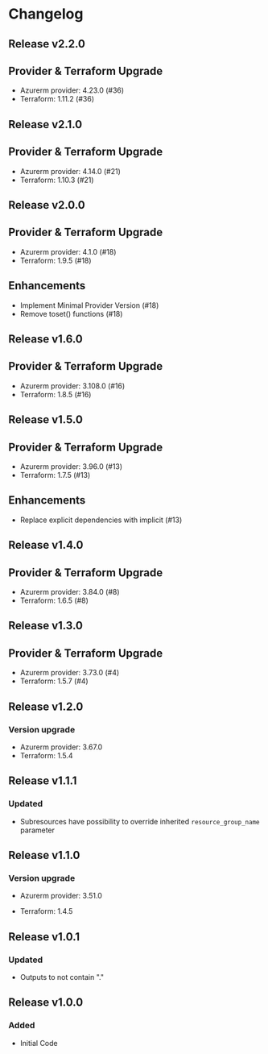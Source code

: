# Changelog

## Release v2.2.0

## Provider & Terraform Upgrade
- Azurerm provider: 4.23.0 (#36)
- Terraform: 1.11.2 (#36)
   
## Release v2.1.0

## Provider & Terraform Upgrade
- Azurerm provider: 4.14.0 (#21)
- Terraform: 1.10.3 (#21)
   
## Release v2.0.0

## Provider & Terraform Upgrade
- Azurerm provider: 4.1.0 (#18)
- Terraform: 1.9.5 (#18)
## Enhancements
- Implement Minimal Provider Version (#18)
- Remove toset() functions (#18)
   
## Release v1.6.0

## Provider & Terraform Upgrade
- Azurerm provider: 3.108.0 (#16)
- Terraform: 1.8.5 (#16)
   
## Release v1.5.0

## Provider & Terraform Upgrade

- Azurerm provider: 3.96.0 (#13)
- Terraform: 1.7.5 (#13)

## Enhancements

- Replace explicit dependencies with implicit (#13)
   
## Release v1.4.0

## Provider & Terraform Upgrade
- Azurerm provider: 3.84.0 (#8)
- Terraform: 1.6.5 (#8)
   
## Release v1.3.0

## Provider & Terraform Upgrade
- Azurerm provider: 3.73.0 (#4)
- Terraform: 1.5.7 (#4)

   
## Release v1.2.0

### Version upgrade
- Azurerm provider: 3.67.0
- Terraform: 1.5.4
   
## Release v1.1.1

### Updated
- Subresources have possibility to override inherited `resource_group_name` parameter
   
## Release v1.1.0

### Version upgrade

- Azurerm provider: 3.51.0

- Terraform: 1.4.5
   
## Release v1.0.1

### Updated
- Outputs to not contain "."
   
## Release v1.0.0

### Added
- Initial Code
   